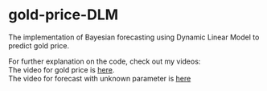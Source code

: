 # gold-price-DLM
The implementation of Bayesian forecasting using Dynamic Linear Model to predict gold price.

For further explanation on the code, check out my videos: <br>
The video for gold price is [here](https://youtu.be/68WBL0-zlhc). <br>
The video for forecast with unknown parameter is [here](https://youtu.be/NG-FjdU0UEk)
